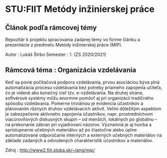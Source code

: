 # STU:FIIT Metódy inžinierskej práce  
## Článok podľa rámcovej témy  
Repozitár k projektu spracovania zadanej témy vo forme článku a prezentácie z predmetu Metódy inžinierskej práce (MIP).  
  
Autor : Lukáš Štrbo
Semester : 1. (ZS 2020/2021)  
  
## Rámcová téma : Organizácia vzdelávania  
Keď sa povie počítačová podpora vzdelávania, prvou asociáciou býva plná automatizácia procesu vzdelávania bez potreby priameho zapojenia učiteľa, čo je videné ako konečný cieľ tzv. e-vzdelávania. Na druhej strane, softvérové systémy môžu enormne pomôcť aj pri organizácii tradičného spôsobu vzdelávania. Pomerne triviálnou je evidencia účastníkov a plánovaním rôznych druhov vzdelávacích aktivít. Veľmi dôležitým aspektom je zabezpečenie aktívneho zapojenia účastníkov, napr. prostredníctvom viacúrovňových diskusných skupín – od menších, lokálnych po globálnu – na prekonanie zábran pri vyjadrovaní názorov. Významná je aj tvorba a sprístupnenie učebných materiálov až po čiastočne alebo úplne automatizované odporúčanie interných a externých učebných materiálov na základe zadaných a odvodených charakteristík účastníkov a materiálov.  
  
Zdroj : http://www2.fiit.stuba.sk/~lang/mip/







